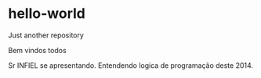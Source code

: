 # hello-world
Just another repository

Bem vindos todos

Sr INFIEL se apresentando.
Entendendo logica de programação deste 2014.
